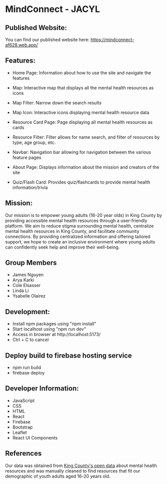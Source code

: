 # MindConnect - JACYL

## Published Website:
You can find our published website here: https://mindconnect-af628.web.app/


## Features:
* Home Page: Information about how to use the site and navigate the features

* Map: Interactive map that displays all the mental health resources as icons

* Map Filter: Narrow down the search results 

* Map Icon: Interactive icons displaying mental health resource data

* Resource Card Page: Page displaying all mental health resources as cards

* Resource Filter: Filter allows for name search, and filter of resources by type, age group, etc. 

* Navbar: Navigation bar allowing for navigation between the various feature pages

* About Page: Displays information about the mission and creators of the site

* Quiz/Flash Card: Provides quiz/flashcards to provide mental health information/trivia


## Mission: 
Our mission is to empower young adults (16-20 year olds) in King County by providing accessible mental health resources through a user-friendly platform. We aim to reduce stigma surrounding mental health, centralize mental health resources in King County, and facilitate community connections. By providing centralized information and offering tailored support, we hope to create an inclusive environment where young adults can confidently seek help and improve their well-being.


## Group Members
* James Nguyen
* Arya Karki
* Cole Elsasser
* Linda Li
* Ysabelle Olairez


## Development:
- Install npm packages using "npm install"
- Start localhost using "npm run dev"
- Access in browser at http://localhost:5173/
- Ctrl + C to cancel

## Deploy build to firebase hosting service
- npm run build
- firebase deploy


## Developer Information:
* JavaScript
* CSS
* HTML
* React
* Firebase
* Bootstrap
* Leaflet
* React UI Components

## References
Our data was obtained from [King County's open data](https://data.kingcounty.gov/Health-Wellness/King-County-Mental-Health-and-Substance-Use-Disord/sep3-3pj3/about_data) about mental health resources and was manually cleaned to find resources that fit our demographic of youth adults aged 16-20 years old.


